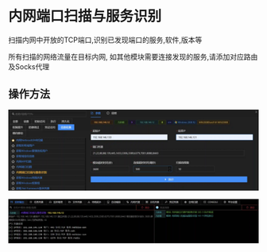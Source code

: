 # 内网端口扫描与服务识别


扫描内网中开放的TCP端口,识别已发现端口的服务,软件,版本等 

所有扫描的网络流量在目标内网, 如其他模块需要连接发现的服务,请添加对应路由及Socks代理

## 操作方法
![](img\Discovery_NetworkServiceScanning_PortScanWithServiceByPython\1.webp)

![](img\Discovery_NetworkServiceScanning_PortScanWithServiceByPython\2.webp)


